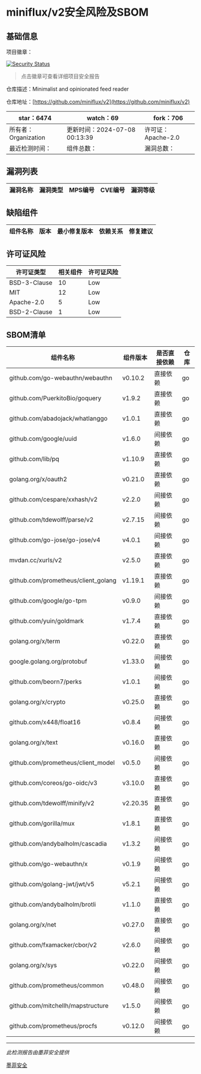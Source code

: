 # miniflux/v2安全风险及SBOM

## 基础信息

项目徽章：

[![Security Status](https://www.murphysec.com/platform3/v31/badge/1810379657321881600.svg)](https://www.murphysec.com/console/report/1810379648421568512/1810379657321881600)

> 点击徽章可查看详细项目安全报告

仓库描述：Minimalist and opinionated feed reader

仓库地址：[https://github.com/miniflux/v2](https://github.com/miniflux/v2)

| star：6474 | watch：69 | fork：706 |
| ----------- | -------------- | ------------ |
| 所有者：Organization | 更新时间：2024-07-08 00:13:39 | 许可证：Apache-2.0 |
| 最近检测时间： | 组件总数： | 漏洞总数： |




## 漏洞列表

| 漏洞名称 | 漏洞类型 | MPS编号 | CVE编号 | 漏洞等级 |
| ------- | ------ | ------- | ------ | ----- |





## 缺陷组件

| 组件名称 | 版本 | 最小修复版本 | 依赖关系 | 修复建议 |
| -------- | ---- | ------------ | -------- | -------- |





## 许可证风险

| 许可证类型 | 相关组件 | 许可证风险 |
| ---------- | -------- | ---------- |
|BSD-3-Clause|10|Low|
|MIT|12|Low|
|Apache-2.0|5|Low|
|BSD-2-Clause|1|Low|




## SBOM清单

| 组件名称 | 组件版本 | 是否直接依赖 | 仓库 |
| -------- | -------- | ------------ | ---- |
|github.com/go-webauthn/webauthn|v0.10.2|直接依赖|go|
|github.com/PuerkitoBio/goquery|v1.9.2|直接依赖|go|
|github.com/abadojack/whatlanggo|v1.0.1|直接依赖|go|
|github.com/google/uuid|v1.6.0|间接依赖|go|
|github.com/lib/pq|v1.10.9|直接依赖|go|
|golang.org/x/oauth2|v0.21.0|直接依赖|go|
|github.com/cespare/xxhash/v2|v2.2.0|间接依赖|go|
|github.com/tdewolff/parse/v2|v2.7.15|间接依赖|go|
|github.com/go-jose/go-jose/v4|v4.0.1|间接依赖|go|
|mvdan.cc/xurls/v2|v2.5.0|直接依赖|go|
|github.com/prometheus/client_golang|v1.19.1|直接依赖|go|
|github.com/google/go-tpm|v0.9.0|间接依赖|go|
|github.com/yuin/goldmark|v1.7.4|直接依赖|go|
|golang.org/x/term|v0.22.0|直接依赖|go|
|google.golang.org/protobuf|v1.33.0|间接依赖|go|
|github.com/beorn7/perks|v1.0.1|间接依赖|go|
|golang.org/x/crypto|v0.25.0|直接依赖|go|
|github.com/x448/float16|v0.8.4|间接依赖|go|
|golang.org/x/text|v0.16.0|直接依赖|go|
|github.com/prometheus/client_model|v0.5.0|间接依赖|go|
|github.com/coreos/go-oidc/v3|v3.10.0|直接依赖|go|
|github.com/tdewolff/minify/v2|v2.20.35|直接依赖|go|
|github.com/gorilla/mux|v1.8.1|直接依赖|go|
|github.com/andybalholm/cascadia|v1.3.2|间接依赖|go|
|github.com/go-webauthn/x|v0.1.9|间接依赖|go|
|github.com/golang-jwt/jwt/v5|v5.2.1|间接依赖|go|
|github.com/andybalholm/brotli|v1.1.0|直接依赖|go|
|golang.org/x/net|v0.27.0|直接依赖|go|
|github.com/fxamacker/cbor/v2|v2.6.0|间接依赖|go|
|golang.org/x/sys|v0.22.0|间接依赖|go|
|github.com/prometheus/common|v0.48.0|间接依赖|go|
|github.com/mitchellh/mapstructure|v1.5.0|间接依赖|go|
|github.com/prometheus/procfs|v0.12.0|间接依赖|go|


------

*此检测报告由墨菲安全提供*

[墨菲安全](www.murphysec.com)